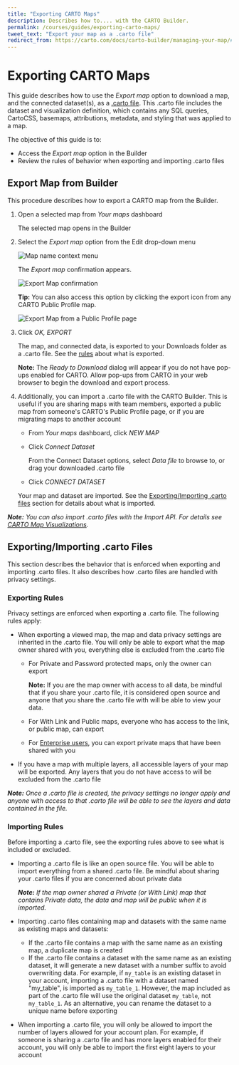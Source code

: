 ```yaml
---
title: "Exporting CARTO Maps"
description: Describes how to.... with the CARTO Builder.
permalink: /courses/guides/exporting-carto-maps/
tweet_text: "Export your map as a .carto file"
redirect_from: https://carto.com/docs/carto-builder/managing-your-map/#export-map
---
```


# Exporting CARTO Maps

This guide describes how to use the *Export map* option to download a map, and the connected dataset(s), as a [.carto file](https://carto.com/docs/carto-engine/import-api/importing-geospatial-data/#supported-geospatial-data-formats). This .carto file includes the dataset and visualization definition, which contains any SQL queries, CartoCSS, basemaps, attributions, metadata, and styling that was applied to a map.

The objective of this guide is to:

- Access the _Export map_ option in the Builder
- Review the rules of behavior when exporting and importing .carto files

## Export Map from Builder

This procedure describes how to export a CARTO map from the Builder.

1. Open a selected map from *Your maps* dashboard 

    The selected map opens in the Builder

2. Select the *Export map* option from the Edit drop-down menu

    <span class="wrap-border"><img src="/academy/img/guides/exporting_maps/map_name_context_menu.jpg" alt="Map name context menu" /></span>

    The _Export map_ confirmation appears.

    <span class="wrap-border"><img src="/academy/img/guides/exporting_maps/export_map.jpg" alt="Export Map confirmation" /></span>

    **Tip:** You can also access this option by clicking the export icon from any CARTO Public Profile map.

    <span class="wrap-border"><img src="/academy/img/guides/exporting_maps/public_profile_map_export_icon.jpg" alt="Export Map from a Public Profile page" /></span>

3. Click _OK, EXPORT_

    The map, and connected data, is exported to your Downloads folder as a .carto file. See the [rules](#exportingimporting-carto-files) about what is exported.

    **Note:** The _Ready to Download_ dialog will appear if you do not have pop-ups enabled for CARTO. Allow pop-ups from CARTO in your web browser to begin the download and export process.

4. Additionally, you can import a .carto file with the CARTO Builder. This is useful if you are sharing maps with team members, exported a public map from someone's CARTO's Public Profile page, or if you are migrating maps to another account

    - From _Your maps_ dashboard, click _NEW MAP_
    - Click _Connect Dataset_ 

        From the Connect Dataset options, select _Data file_ to browse to, or drag your downloaded .carto file
    - Click _CONNECT DATASET_

    Your map and dataset are imported. See the [Exporting/Importing .carto files](#exportingimporting-carto-files) section for details about what is imported.

_**Note:** You can also import .carto files with the Import API. For details see [CARTO Map Visualizations](https://carto.com/docs/carto-engine/import-api/map-visualizations/#carto-map-visualizations)._

## Exporting/Importing .carto Files

This section describes the behavior that is enforced when exporting and importing .carto files. It also describes how .carto files are handled with privacy settings.

### Exporting Rules

Privacy settings are enforced when exporting a .carto file. The following rules apply:

- When exporting a viewed map, the map and data privacy settings are inherited in the .carto file. You will only be able to export what the map owner shared with you, everything else is excluded from the .carto file
    - For Private and Password protected maps, only the owner can export
        
        **Note:** If you are the map owner with access to all data, be mindful that if you share your .carto file, it is considered open source and anyone that you share the .carto file with will be able to view your data.

    - For With Link and Public maps, everyone who has access to the link, or public map, can export
    - For [Enterprise users](https://carto.com/docs/carto-enterprise/users/#share-with-your-colleagues), you can export private maps that have been shared with you

- If you have a map with multiple layers, all accessible layers of your map will be exported. Any layers that you do not have access to will be excluded from the .carto file

_**Note:** Once a .carto file is created, the privacy settings no longer apply and anyone with access to that .carto file will be able to see the layers and data contained in the file._

### Importing Rules

Before importing a .carto file, see the exporting rules above to see what is included or excluded.

- Importing a .carto file is like an open source file. You will be able to import everything from a shared .carto file. Be mindful about sharing your .carto files if you are concerned about private data

    _**Note:** If the map owner shared a Private (or With Link) map that contains Private data, the data and map will be public when it is imported._
    
- Importing .carto files containing map and datasets with the same name as existing maps and datasets:
    - If the .carto file contains a map with the same name as an existing map, a duplicate map is created
    - If the .carto file contains a dataset with the same name as an existing dataset, it will generate a new dataset with a number suffix to avoid overwriting data. For example, if `my_table` is an existing dataset in your account, importing a .carto file with a dataset named "my_table", is imported as `my_table_1`. However, the map included as part of the .carto file will use the original dataset `my_table`, not `my_table_1`. As an alternative, you can rename the dataset to a unique name before exporting
- When importing a .carto file, you will only be allowed to import the number of layers allowed for your account plan. For example, if someone is sharing a .carto file and has more layers enabled for their account, you will only be able to import the first eight layers to your account
